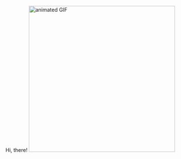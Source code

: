 Hi, there! 
<img src="https://media3.giphy.com/media/jAe22Ec5iICCk/giphy.gif?cid=ecf05e47hsftuzo2gvsmqe2s42103wy6diuct31c89yx0c3w&rid=giphy.gif&ct=g" alt="animated GIF" width="400">
